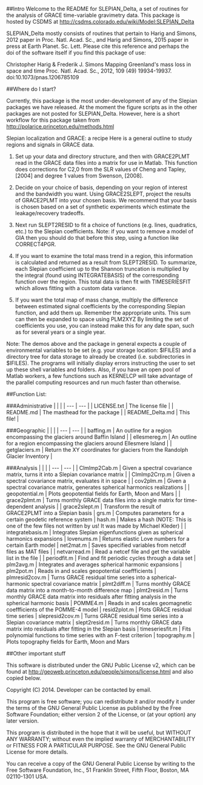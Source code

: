 ##Intro
Welcome to the README for SLEPIAN_Delta, a set of routines for the
analysis of GRACE time-variable gravimetry data.
This package is hosted by CSDMS at
http://csdms.colorado.edu/wiki/Model:SLEPIAN_Delta

SLEPIAN_Delta mostly consists of routines that pertain to Harig and 
Simons, 2012 paper in Proc. Natl. Acad. Sc., and Harig and Simons, 2015 paper
in press at Earth Planet. Sc. Lett. Please cite this reference and
perhaps the doi of the software itself if you find this package of
use:

Christopher Harig & Frederik J. Simons
Mapping Greenland's mass loss in space and time
Proc. Natl. Acad. Sc., 2012, 109 (49) 19934-19937.
doi:10.1073/pnas.1206785109 


##Where do I start?

Currently, this package is the most under-development of any of the
Slepian packages we have released.  At the moment the figure scripts
as in the other packages are not posted for SLEPIAN_Delta.  However,
here is a short workflow for this package taken from 
http://polarice.princeton.edu/methods.html

Slepian localization and GRACE: a recipe 
Here is a general outline to study regions and signals in GRACE data.

1. Set up your data and directory structure, and then with GRACE2PLMT 
read in the GRACE data files into a matrix for use in Matlab. This 
function does corrections for C2,0 from the SLR values of Cheng and 
Tapley, [2004] and degree 1 values from Swenson, [2008].

2. Decide on your choice of basis, depending on your region of interest 
and the bandwidth you want. Using GRACE2SLEPT, project the results of 
GRACE2PLMT into your chosen basis. We recommend that your basis is 
chosen based on a set of synthetic experiments which estimate the 
leakage/recovery tradeoffs.

3. Next run SLEPT2RESID to fit a choice of functions (e.g. lines, 
quadratics, etc.) to the Slepian coefficients. Note: if you want to 
remove a model of GIA then you should do that before this step, using 
a function like CORRECT4PGR.

4. If you want to examine the total mass trend in a region, this 
information is calculated and returned as a result from SLEPT2RESID. 
To summarize, each Slepian coefficient up to the Shannon truncation is 
multiplied by the integral (found using INTEGRATEBASIS) of the corresponding 
function over the region. This total data is then fit with TIMESERIESFIT 
which allows fitting with a custom data variance.

5. If you want the total map of mass change, multiply the difference 
between estimated signal coefficients by the corresponding Slepian 
function, and add them up. Remember the appropriate units. This sum can 
then be expanded to space using PLM2XYZ By limiting the set of coefficients 
you use, you can instead make this for any date span, such as for several 
years or a single year.



Note: The demos above and the package in general expects a couple of
environmental variables to be set (e.g. your storage location:
$IFILES) and a directory tree for data storage to already be created
(i.e. subdirectories in $IFILES). The programs will initially display
errors instructing the user to set up these shell variables and
folders. Also, if you have an open pool of Matlab workers, a few
functions such as KERNELCP will take advantage of the parallel
computing resources and run much faster than otherwise.




##Function List:

###Administrative
| | |
| --- | --- |
| LICENSE.txt | The license file |
| README.md | The masthead for the package |
| README_Delta.md | This file! |

###Geographic
| | |
| --- | --- |
| baffing.m | An outline for a region encompassing the glaciers around Baffin Island |
| ellesmereg.m | An outline for a region encompassing the glaciers around Ellesmere Island |
| getglaciers.m | Return the XY coordinates for glaciers from the Randolph Glacier Inventory |

###Analysis
| | |
| --- | --- |
| Clmlmp2Cab.m | Given a spectral covariance matrix, turns it into a Slepian covariance matrix |
| Clmlmp2Crrp.m | Given a spectral covariance matrix, evaluates it in space |
| cov2plm.m | Given a spectral covariance matrix, generates spherical harmonics realizations |
| geopotential.m | Plots geopotential fields for Earth, Moon and Mars |
| grace2plmt.m | Turns monthly GRACE data files into a single matrix for time-dependent analysis |
| grace2slept.m | Transform the result of GRACE2PLMT into a Slepian basis
| grs.m | Computes parameters for a certain geodetic reference system
| hash.m | Makes a hash (NOTE: This is one of the few files not written by us! It was made by Michael Kleder) |
| integratebasis.m | Integrates Slepian eigenfunctions given as spherical harmonics expansions 
| lovenums.m | Returns elastic Love numbers for a certain Earth model
| net2mat.m | Saves specified variables from netcdf files as MAT files |
| netvarread.m | Read a netcef file and get the variable list in the file |
| periodfit.m | Find and fit periodic cycles through a data set
| plm2avg.m | Integrates and averages spherical harmonic expansions 
| plm2pot.m | Reads in and scales geopotential coeffficients
| plmresid2cov.m | Turns GRACE residual time series into a spherical-harmonic spectral covariance matrix 
| plmt2diff.m | Turns monthly GRACE data matrix into a month-to-month difference map
| plmt2resid.m | Turns monthly GRACE data matrix into residuals after fitting analysis in the spherical harmonic basis
| POMME4.m | Reads in and scales geomagnetic coeffficients of the POMME-4 model
| resid2plot.m | Plots GRACE residual time series
| slepresid2cov.m | Turns GRACE residual time series into a Slepian covariance matrix 
| slept2resid.m | Turns monthly GRACE data matrix into residuals after fitting in the Slepian basis 
| timeseriesfit.m | Fits polynomial functions to time series with an F-test criterion 
| topography.m | Plots topography fields for Earth, Moon and Mars







##Other important stuff

This software is distributed under the GNU Public License v2, which can be
found at http://geoweb.princeton.edu/people/simons/license.html  and also
copied below.

Copyright (C) 2014. Developer can be contacted by email. 

This program is free software; you can redistribute it and/or modify it
under the terms of the GNU General Public License as published by the Free
Software Foundation; either version 2 of the License, or (at your option) any
later version. 

This program is distributed in the hope that it will be useful, but
WITHOUT ANY WARRANTY; without even the implied warranty of MERCHANTABILITY or
FITNESS FOR A PARTICULAR PURPOSE. See the GNU General Public License for more
details. 

You can receive a copy of the GNU General Public License by writing to the
Free Software Foundation, Inc., 51 Franklin Street, Fifth Floor, Boston, MA
02110-1301 USA. 

